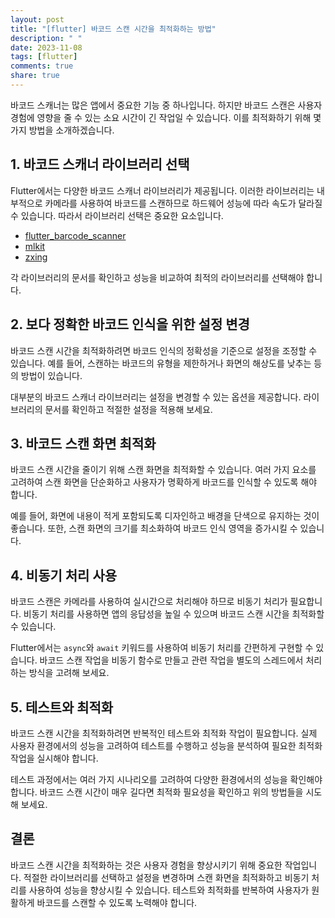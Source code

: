 ```yaml
---
layout: post
title: "[flutter] 바코드 스캔 시간을 최적화하는 방법"
description: " "
date: 2023-11-08
tags: [flutter]
comments: true
share: true
---
```


바코드 스캐너는 많은 앱에서 중요한 기능 중 하나입니다. 하지만 바코드 스캔은 사용자 경험에 영향을 줄 수 있는 소요 시간이 긴 작업일 수 있습니다. 이를 최적화하기 위해 몇 가지 방법을 소개하겠습니다.

## 1. 바코드 스캐너 라이브러리 선택
Flutter에서는 다양한 바코드 스캐너 라이브러리가 제공됩니다. 이러한 라이브러리는 내부적으로 카메라를 사용하여 바코드를 스캔하므로 하드웨어 성능에 따라 속도가 달라질 수 있습니다. 따라서 라이브러리 선택은 중요한 요소입니다.

- [flutter_barcode_scanner](https://pub.dev/packages/flutter_barcode_scanner)
- [mlkit](https://pub.dev/packages/mlkit)
- [zxing](https://pub.dev/packages/zxing)

각 라이브러리의 문서를 확인하고 성능을 비교하여 최적의 라이브러리를 선택해야 합니다.

## 2. 보다 정확한 바코드 인식을 위한 설정 변경
바코드 스캔 시간을 최적화하려면 바코드 인식의 정확성을 기준으로 설정을 조정할 수 있습니다. 예를 들어, 스캔하는 바코드의 유형을 제한하거나 화면의 해상도를 낮추는 등의 방법이 있습니다.

대부분의 바코드 스캐너 라이브러리는 설정을 변경할 수 있는 옵션을 제공합니다. 라이브러리의 문서를 확인하고 적절한 설정을 적용해 보세요.

## 3. 바코드 스캔 화면 최적화
바코드 스캔 시간을 줄이기 위해 스캔 화면을 최적화할 수 있습니다. 여러 가지 요소를 고려하여 스캔 화면을 단순화하고 사용자가 명확하게 바코드를 인식할 수 있도록 해야 합니다.

예를 들어, 화면에 내용이 적게 포함되도록 디자인하고 배경을 단색으로 유지하는 것이 좋습니다. 또한, 스캔 화면의 크기를 최소화하여 바코드 인식 영역을 증가시킬 수 있습니다.

## 4. 비동기 처리 사용
바코드 스캔은 카메라를 사용하여 실시간으로 처리해야 하므로 비동기 처리가 필요합니다. 비동기 처리를 사용하면 앱의 응답성을 높일 수 있으며 바코드 스캔 시간을 최적화할 수 있습니다.

Flutter에서는 `async`와 `await` 키워드를 사용하여 비동기 처리를 간편하게 구현할 수 있습니다. 바코드 스캔 작업을 비동기 함수로 만들고 관련 작업을 별도의 스레드에서 처리하는 방식을 고려해 보세요.

## 5. 테스트와 최적화
바코드 스캔 시간을 최적화하려면 반복적인 테스트와 최적화 작업이 필요합니다. 실제 사용자 환경에서의 성능을 고려하여 테스트를 수행하고 성능을 분석하여 필요한 최적화 작업을 실시해야 합니다.

테스트 과정에서는 여러 가지 시나리오를 고려하여 다양한 환경에서의 성능을 확인해야 합니다. 바코드 스캔 시간이 매우 길다면 최적화 필요성을 확인하고 위의 방법들을 시도해 보세요.

## 결론
바코드 스캔 시간을 최적화하는 것은 사용자 경험을 향상시키기 위해 중요한 작업입니다. 적절한 라이브러리를 선택하고 설정을 변경하며 스캔 화면을 최적화하고 비동기 처리를 사용하여 성능을 향상시킬 수 있습니다. 테스트와 최적화를 반복하여 사용자가 원활하게 바코드를 스캔할 수 있도록 노력해야 합니다.